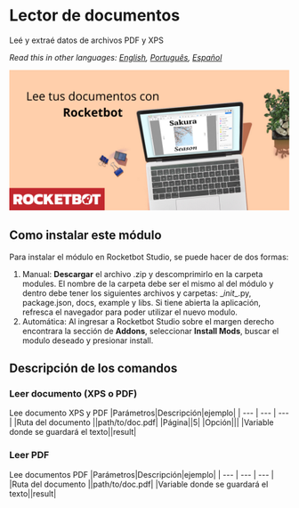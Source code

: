 



# Lector de documentos
  
Leé y extraé datos de archivos PDF y XPS  

*Read this in other languages: [English](Manual_DocReader.md), [Português](Manual_DocReader.pr.md), [Español](Manual_DocReader.es.md)*
  
![banner](imgs/Banner_DocReader.png)
## Como instalar este módulo
  
Para instalar el módulo en Rocketbot Studio, se puede hacer de dos formas:
1. Manual: __Descargar__ el archivo .zip y descomprimirlo en la carpeta modules. El nombre de la carpeta debe ser el mismo al del módulo y dentro debe tener los siguientes archivos y carpetas: \__init__.py, package.json, docs, example y libs. Si tiene abierta la aplicación, refresca el navegador para poder utilizar el nuevo modulo.
2. Automática: Al ingresar a Rocketbot Studio sobre el margen derecho encontrara la sección de **Addons**, seleccionar **Install Mods**, buscar el modulo deseado y presionar install.  


## Descripción de los comandos


### Leer documento (XPS o PDF)

  
Lee documento XPS y PDF
|Parámetros|Descripción|ejemplo|
| --- | --- | --- |
|Ruta del documento ||path/to/doc.pdf|
|Página||5|
|Opción|||
|Variable donde se guardará el texto||result|

### Leer PDF
  
Lee documentos PDF
|Parámetros|Descripción|ejemplo|
| --- | --- | --- |
|Ruta del documento ||path/to/doc.pdf|
|Variable donde se guardará el texto||result|
